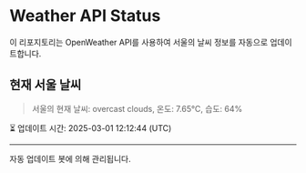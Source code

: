 
# Weather API Status

이 리포지토리는 OpenWeather API를 사용하여 서울의 날씨 정보를 자동으로 업데이트합니다.

## 현재 서울 날씨
> 서울의 현재 날씨: overcast clouds, 온도: 7.65°C, 습도: 64%

⏳ 업데이트 시간: 2025-03-01 12:12:44 (UTC)

---
자동 업데이트 봇에 의해 관리됩니다.
